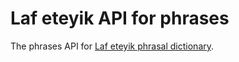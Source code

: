 # Laf eteyik API for phrases

The phrases API for [Laf eteyik phrasal dictionary](https://github.com/umer4ik/laf-eteyik-web).
